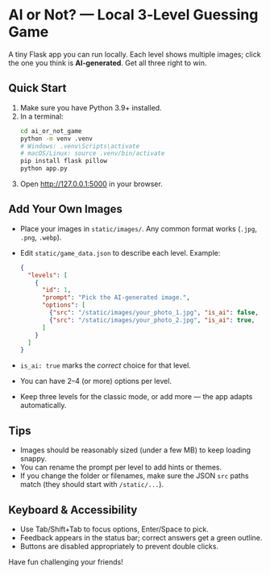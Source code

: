 
# AI or Not? — Local 3‑Level Guessing Game

A tiny Flask app you can run locally. Each level shows multiple images; click the one you think is **AI‑generated**. Get all three right to win.

## Quick Start
1. Make sure you have Python 3.9+ installed.
2. In a terminal:
   ```bash
   cd ai_or_not_game
   python -m venv .venv
   # Windows: .venv\Scripts\activate
   # macOS/Linux: source .venv/bin/activate
   pip install flask pillow
   python app.py
   ```
3. Open http://127.0.0.1:5000 in your browser.

## Add Your Own Images
- Place your images in `static/images/`. Any common format works (`.jpg`, `.png`, `.webp`).
- Edit `static/game_data.json` to describe each level. Example:

  ```json
  {
    "levels": [
      {
        "id": 1,
        "prompt": "Pick the AI‑generated image.",
        "options": [
          {"src": "/static/images/your_photo_1.jpg", "is_ai": false, "label": "A", "alt": "Photo A"},
          {"src": "/static/images/your_photo_2.jpg", "is_ai": true,  "label": "B", "alt": "Photo B"}
        ]
      }
    ]
  }
  ```

- `is_ai: true` marks the *correct* choice for that level.
- You can have 2–4 (or more) options per level.
- Keep three levels for the classic mode, or add more — the app adapts automatically.

## Tips
- Images should be reasonably sized (under a few MB) to keep loading snappy.
- You can rename the prompt per level to add hints or themes.
- If you change the folder or filenames, make sure the JSON `src` paths match (they should start with `/static/...`).

## Keyboard & Accessibility
- Use Tab/Shift+Tab to focus options, Enter/Space to pick.
- Feedback appears in the status bar; correct answers get a green outline.
- Buttons are disabled appropriately to prevent double clicks.

Have fun challenging your friends!
